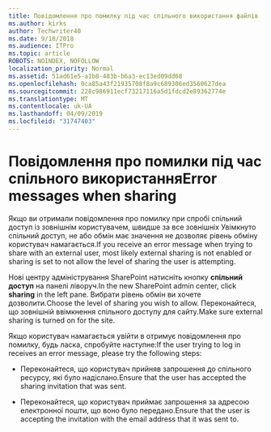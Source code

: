 ```yaml
---
title: Повідомлення про помилку під час спільного використання файлів
ms.author: kirks
author: Techwriter40
ms.date: 9/18/2018
ms.audience: ITPro
ms.topic: article
ROBOTS: NOINDEX, NOFOLLOW
localization_priority: Normal
ms.assetid: 51ad61e5-a1b8-483b-b6a3-ec13ed09dd68
ms.openlocfilehash: 0ca85a43f21935708f8a9c689306ed3560627dea
ms.sourcegitcommit: 228c986911ecf73217116a5d1fdcd2e89362774e
ms.translationtype: MT
ms.contentlocale: uk-UA
ms.lasthandoff: 04/09/2019
ms.locfileid: "31747403"
---
```

# <a name="error-messages-when-sharing"></a><span data-ttu-id="9d1ff-102">Повідомлення про помилки під час спільного використання</span><span class="sxs-lookup"><span data-stu-id="9d1ff-102">Error messages when sharing</span></span>

<span data-ttu-id="9d1ff-103">Якщо ви отримали повідомлення про помилку при спробі спільний доступ із зовнішнім користувачем, швидше за все зовнішніх Увімкнуто спільний доступ, не або обмін має значення не дозволяє рівень обміну користувач намагається.</span><span class="sxs-lookup"><span data-stu-id="9d1ff-103">If you receive an error message when trying to share with an external user, most likely external sharing is not enabled or sharing is set to not allow the level of sharing the user is attempting.</span></span>
  
<span data-ttu-id="9d1ff-104">Нові центру адміністрування SharePoint натисніть кнопку **спільний доступ** на панелі ліворуч.</span><span class="sxs-lookup"><span data-stu-id="9d1ff-104">In the  new SharePoint admin center, click **sharing** in the left pane.</span></span> <span data-ttu-id="9d1ff-105">Вибрати рівень обмін ви хочете дозволити.</span><span class="sxs-lookup"><span data-stu-id="9d1ff-105">Choose the level of sharing you wish to allow.</span></span> <span data-ttu-id="9d1ff-106">Переконайтеся, що зовнішній ввімкнення спільного доступу для сайту.</span><span class="sxs-lookup"><span data-stu-id="9d1ff-106">Make sure external sharing is turned on for the site.</span></span> 
  
<span data-ttu-id="9d1ff-107">Якщо користувач намагається увійти в отримує повідомлення про помилку, будь ласка, спробуйте наступне:</span><span class="sxs-lookup"><span data-stu-id="9d1ff-107">If the user trying to log in receives an error message, please try the following steps:</span></span>
  
- <span data-ttu-id="9d1ff-108">Переконайтеся, що користувач прийняв запрошення до спільного ресурсу, які було надіслано.</span><span class="sxs-lookup"><span data-stu-id="9d1ff-108">Ensure that the user has accepted the sharing invitation that was sent.</span></span>
    
- <span data-ttu-id="9d1ff-109">Переконайтеся, що користувач приймає запрошення за адресою електронної пошти, що воно було передано.</span><span class="sxs-lookup"><span data-stu-id="9d1ff-109">Ensure that the user is accepting the invitation with the email address that it was sent to.</span></span>
    

